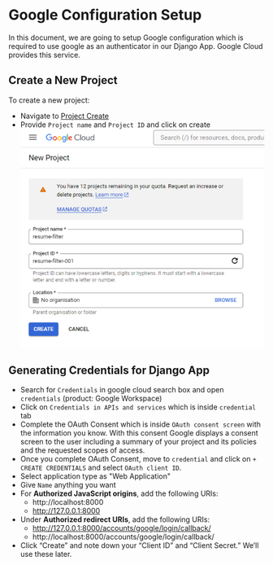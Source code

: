 # Google Configuration Setup
In this document, we are going to setup Google configuration which is required to
use google as an authenticator in our Django App. Google Cloud provides this service.

## Create a New Project
To create a new project:
- Navigate to [Project Create](https://console.cloud.google.com/projectcreate?previousPage=%2Fwelcome%2Fnew&organizationId=0)
- Provide `Project name` and `Project ID` and click on create
![google-project-creation](images/google-project-create.png)

## Generating Credentials for Django App
- Search for `Credentials` in google cloud search box and open `credentials` (product: Google Workspace)
- Click on `Credentials in APIs and services` which is inside `credential` tab
- Complete the OAuth Consent which is inside `OAuth consent screen` with the information you know. With this consent Google displays a consent screen to the user including a summary of your project and its policies and the requested scopes of access.
- Once you complete OAuth Consent, move to `credential` and click on `+ CREATE CREDENTIALS` and select `OAuth client ID`. 
- Select application type as "Web Application"
- Give `Name` anything you want
- For **Authorized JavaScript origins**, add the following URIs:
  - http://localhost:8000
  - http://127.0.0.1:8000
- Under **Authorized redirect URIs**, add the following URIs:
  - http://127.0.0.1:8000/accounts/google/login/callback/
  - http://localhost:8000/accounts/google/login/callback/
- Click “Create” and note down your “Client ID” and “Client Secret.” We’ll use these later.
